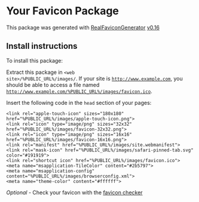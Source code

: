 # Your Favicon Package

This package was generated with [RealFaviconGenerator](https://realfavicongenerator.net/) [v0.16](https://realfavicongenerator.net/change_log#v0.16)

## Install instructions

To install this package:

Extract this package in <code>&lt;web site&gt;/%PUBLIC_URL%/images/</code>. If your site is <code>http://www.example.com</code>, you should be able to access a file named <code>http://www.example.com/%PUBLIC_URL%/images/favicon.ico</code>.

Insert the following code in the `head` section of your pages:

    <link rel="apple-touch-icon" sizes="180x180" href="%PUBLIC_URL%/images/apple-touch-icon.png">
    <link rel="icon" type="image/png" sizes="32x32" href="%PUBLIC_URL%/images/favicon-32x32.png">
    <link rel="icon" type="image/png" sizes="16x16" href="%PUBLIC_URL%/images/favicon-16x16.png">
    <link rel="manifest" href="%PUBLIC_URL%/images/site.webmanifest">
    <link rel="mask-icon" href="%PUBLIC_URL%/images/safari-pinned-tab.svg" color="#191919">
    <link rel="shortcut icon" href="%PUBLIC_URL%/images/favicon.ico">
    <meta name="msapplication-TileColor" content="#2b5797">
    <meta name="msapplication-config" content="%PUBLIC_URL%/images/browserconfig.xml">
    <meta name="theme-color" content="#ffffff">

*Optional* - Check your favicon with the [favicon checker](https://realfavicongenerator.net/favicon_checker)